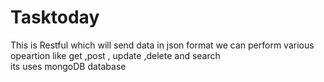 # Tasktoday

This is Restful which will send data in json format
we can perform various opeartion like get ,post , update ,delete and search \
its uses mongoDB database 

